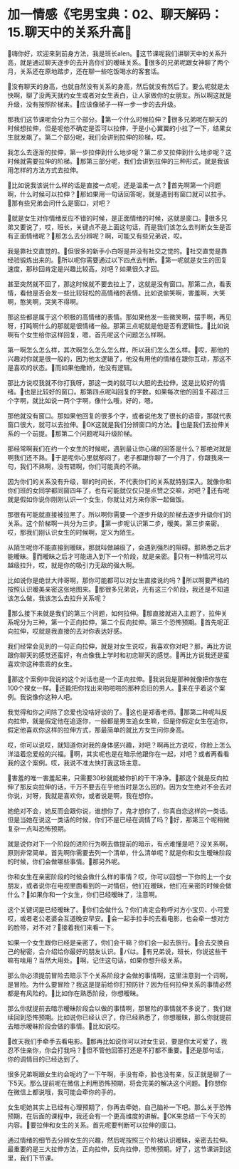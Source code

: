 # 加一情感《宅男宝典：02、聊天解码：15.聊天中的关系升高

🎼嗨你好，欢迎来到前身方法，我是班长alen。🎼这节课呢我们讲聊天中的关系升高，就是通过聊天逐步的去升高你们的暧昧关系。🎼很多的兄弟呢跟女神聊了两个月，关系还在原地踏步，还在聊一些吃饭喝水的客套话。

🎼没有聊天的身高，也就自然没有关系的身高，然后就没有然后了。要么呢就是太快啊，聊了没两天就约女生或者对女生表白，让人家做你的女朋友。所以啊这就是升级，没有按照阶梯来。🎼应该像梯子一样一步一步的去升级。

那我们这节课呢会分为三个部分。🎼第一个什么时候拉伸？🎼很多兄弟呢在聊天的时候想拉伸，但是呢他不确定是否可以拉伸，于是小心翼翼的小拉了一下，结果女生就发飙了。第二个部分呢，我们会讲到拉伸的阶梯，哎。

我怎么去逐渐的拉伸，第一步拉伸到什么地步呢？第二步又拉伸到什么地步呢？这时候就需要拉伸的阶梯。🎼那第三部分呢，我们会讲到拉伸的三种形式，就是我该用怎样的方法方式去拉伸。

🎼比如说我该说什么样的话是直接一点呢，还是温柔一点？🎼首先啊第一个问题啊，什么时候可以拉伸？🎼那如果用一句话回答呢，就是遇到有窗口就可以拉手。🎼那有些兄弟会问什么是窗口，对吧？

🎼就是女生对你情绪反应不错的时候，是正面情绪的时候，这就是窗口。🎼很多兄弟又要说了，哎，班长，关键点不是上面这句话，而是我们该怎么去判断女生是否有正面情绪呢？🎼那怎么去分辨呢？啊，可能又有些兄弟说，哎。

我是靠社交直觉的。🎼但很多的新手小白呀是并没有社交之觉的。🎼社交直觉是靠经验锻炼出来的。🎼所以呢你需要通过以下四点去判断。🎼第一呢就是女生的回复速度，那秒回肯定是兴趣比较高，对吧？如果很久才回。

甚至突然就不回了，那这时候就不要去拉上了，这就是没有窗口。那第二点，看表情，看他是否会发一些比较轻松的高情绪的表情。比如说偷笑啊，害羞啊，大笑啊，憨笑啊，哭笑不得啊。

那这些都是属于这个积极的高情绪的表情。那如果他发一些微笑啊，摆手啊，再见呀，打盹啊什么的那就是很情绪一般。那第三点呢就是他是否有逻辑性。🎼比如说啊有个女生给你这样回复，嗯，首先呢这个问题怎么样啊。

第一啊怎么怎么样，其次啊怎么怎么怎么样，所以我们怎么怎么样。🎼哎，那他的兴趣对你就是很一般的，因为他太逻辑了，他没有用他的情绪在跟你互动，那这不是喜欢的状态。🎼而如果他撒娇，他没有逻辑。

那比方说哎我就不你打我呀，那这一类的就可以大胆的去拉伸，这是比较好的情绪。🎼也是比较好的窗口。那第四点呢叫回复的字数。如果每次他的回复不超过三个字啊，就比如说一两个字啊，像什么哦，好的，嗯。

那他就没有窗口。那如果他回复的很多个字，或者说他发了很长的语音，那就代表窗口很大，就可以去拉伸。🎼OK这就是我们分辨窗口的方法。🎼也是我们去拉伸关系的一个前提。🎼那第二个问题呢叫升级阶梯。

那经常啊我们在约一个女生的时候呢，遇到最让你心痛的回答是什么？那绝对就是啊我们还不熟。🎼于是呢你心里就郁闷了，老子都跟你聊了一个月了，你跟我来一句，我们不熟啊，没有错啊，你们可能真的不熟。

因为你们的关系没有升级，聊的时间长，不代表你们的关系就特别深入。就像你和你们班的女同学都同窗四年了，也有可能就仅仅只是点赞之交嘛，对吧？🎼还有呢就是假如你说你刚刚认识一个女生，你就让对方来你家一起做饭。

那很有可能就直接被拉黑了。所以啊你需要一个逐步升级的阶梯去逐步升级你们的关系。这个阶梯啊一共分为三步。🎼第一步呢认识第二步，暧美。第三步亲密。哎，那我们刚认识女生的时候啊，定义为陌生。

从陌生呢你不能直接到暧昧，那就叫做越级了，会遇到强烈的阻碍。那熟悉之后才能暧昧。🎼而暧昧之后才可能进入到下一个阶段，就是亲密。🎼只有一种情况可以越级拉升，哎，就是你的吸引力无敌的强大啊。

比如说你是绝世大帅哥啊，那你可能都可以对女生直接说约吗？🎼所以啊要严格的按照认识暧美亲密这张地图来。🎼那很多兄弟说，光有这三个阶段，我还是不知道该怎么做，我该怎么去拉升关系呢？

🎼那么接下来就是我们的第三个问题，如何拉伸。🎼那直接就进入主题了，拉伸关系呢分为三种，第一个正向拉伸，第二个反向拉伸。第三个恐怖预期。🎼首先呢正向拉伸，哎就是我直接的去对你表达好感。

我们经常会见到的一句正向拉伸，就是对女生说哎，我喜欢你对吧？那，再比方说跟你聊天的感觉还蛮好，有点像我上学时和初恋聊天的感觉。🎼再比方说我还是蛮喜欢你这种乖乖的女生。

🎼那这个案例中我说的这个对话也是一个正向拉伸。🎼我说我是那种就像把你放在100个裸女一样。🎼还能把你找出来啪啪啪的那种恋旧的男人。🎼来在乎着这个案例。我说像你这种人吧。

我觉得和你之间除了恋爱也没啥好谈的了。🎼这也是郑香老师。🎼那第二种呢叫反向拉伸，就是假定他在追逐你，一般都是男生追女生嘛，但是你假定女生在追你，假定他喜欢你这样的拉伸方式，那最简单的就比方女生问你身高。

哎，你可以说哎，就知道你对我的身体感兴趣，对吧？啊再比方说哎，你脸上怎么洋溢着恋爱般的兴福。🎼啊，其实呢也是在暗示他跟你在一起，对吧？或者再看看我的这个案例。哎，我说不准太快打我这场主意。

🎼害羞的唯一害羞起来，只需要30秒就能被你扒的干干净净。🎼那这个就是反向拉伸了那反向拉伸的话，千万不要去在乎他当时是怎么回的。因为女生绝对不会去对你说，对呀，我就是喜欢你，或者说是啊，我在想你。

她绝对不会，她反而会跟你说，谁想你了，鬼才想你了，你真自恋这样的一类话。但是当她在说这一类话的时候，你们不是已经在调情了吗？🎼好，那第三个呢稍微复杂一点叫恐怖预期。

就是说你对下一个阶段的进阶行为啊去做提前的暗示，有点难懂是吧？没关系啊，原则非常简单。首先啊你需要去列一个清单，什么清单呢？就是你和女生暧昧阶段的时候，你们会做哪些事情。🎼那另外呢。

你和女生在亲密阶段的时候会做什么样的事情？哎，你可以回想一下你的上一个女朋友，或者说你在电视里面看到的一对情侣，他们在暧昧，他们在亲密的时候会做什么？🎼如果你和一个女生，你们已经暧昧了，注意啊。

这个关键词是已经暧昧了。🎼你们会做什么？你们肯定会称呼对方小宝贝、小可爱哎，或者老公老婆会互道晚安早安。🎼会一起手拉手的去看电影，也会牵一想对方的脸带，对不对？🎼接着我们来看一下。

如果一个女生跟你已经是亲密了，你们会干嘛？你们会一起去旅行。🎼会去交换自己的秘密，会介绍给你最好的朋友认识。🎼パは。🎼有兄弟说，班长，你说这些干嘛有啥用？当然大用处。🎼啊，记住这句话，如果你想升级关系。

那么你必须提前冒险去暗示下个关系阶段才会做的事情啊，这里注意到一个词啊，是冒险。为什么要冒险？我这是提前给你打预防针？因为任何拉伸关系的事情必然都是有风险的。🎼比如你在熟悉阶段，你想暧昧。

那么你就提前去暗示暧昧阶段会以做的事情啊，那冒险的事情就不多说了，我们继续回到恐怖预期。比如说你已经认识了，你已经熟悉了，你想暧昧，那么你就提前去暗示暧昧阶段会做的事情。🎼比如说哎。

🎼改天我们手牵手去看电影。🎼那再比如说你可以对女生说，要是你太可爱了，我忍不住亲你，你会打我吗？🎼但不管他回答打还是不打都不重要。🎼还是那句话，你的调情目的已经达到了。

很多兄弟啊跟女生约会呢约了一下午啊，手没有牵，脸也没有亲，反正就是聊了一下5天。那么提前呢在微信上利用恐怖预期，将会完美的解决这个问题。🎼你想你在微信上都说哦，我可能会牵你的手的。

女生呢她其实上已经有心理预期了，你再去牵她，自己脑补一下吧。那么关于恐怖预期，在后面的课程中，我还会有一个更高维度的讲解。🎼OK来总结一下今天的内容。🎼要拉伸和女生的关系。首先呢要判断可以拉伸的窗口。

通过情绪的细节去分辨女生的兴趣，然后呢按照三个阶梯认识暧昧，亲密去拉伸。最重要的是三大拉伸方法，正向拉伸，反向拉伸，恐怖预期。好了，这节课讲到这里，我们下节课。

